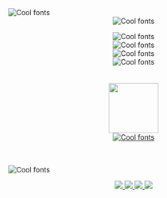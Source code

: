 <!-- ### Hi there 👋 -->
<img src="https://see.fontimg.com/api/renderfont4/K7RaD/eyJyIjoiZnMiLCJoIjoxNSwidyI6MTUwMCwiZnMiOjEwLCJmZ2MiOiIjRkE5M0RGIiwiYmdjIjoiI0YzRURFRCIsInQiOjF9/R3JlZXRpbmdzIQ/esquadro.png" alt="Cool fonts">
<div id="header" align="center">
<img src="https://see.fontimg.com/api/renderfont4/K7RaD/eyJyIjoiZnMiLCJoIjoxNSwidyI6MTUwMCwiZnMiOjEwLCJmZ2MiOiIjRkE5M0RGIiwiYmdjIjoiI0YzRURFRCIsInQiOjF9/SSBhbSBBWUVTSEEgTk9PUiBLSEFO/esquadro.png" alt="Cool fonts">
 <p></p>
<img src="https://see.fontimg.com/api/renderfont4/K7RaD/eyJyIjoiZnMiLCJoIjoxNSwidyI6MTUwMCwiZnMiOjEwLCJmZ2MiOiIjRkE5M0RGIiwiYmdjIjoiI0YzRURFRCIsInQiOjF9/SSBhbSBhIDo/esquadro.png" alt="Cool fonts"><br/>
<img src="https://see.fontimg.com/api/renderfont4/K7RaD/eyJyIjoiZnMiLCJoIjoxNSwidyI6MTUwMCwiZnMiOjEwLCJmZ2MiOiIjRUU4MjQ3IiwiYmdjIjoiI0YzRURFRCIsInQiOjF9/LS0-IFNvZnR3YXJlIEVuZ2luZWVy/esquadro.png" alt="Cool fonts"><br/>
<img src="https://see.fontimg.com/api/renderfont4/K7RaD/eyJyIjoiZnMiLCJoIjoxNSwidyI6MTUwMCwiZnMiOjEwLCJmZ2MiOiIjRUU4MjQ3IiwiYmdjIjoiI0YzRURFRCIsInQiOjF9/LS0-IFJlYWN0IEpTIERldmVsb3Blcg/esquadro.png" alt="Cool fonts"><br/>
<img src="https://see.fontimg.com/api/renderfont4/K7RaD/eyJyIjoiZnMiLCJoIjoxNSwidyI6MTUwMCwiZnMiOjEwLCJmZ2MiOiIjRUU4MjQ3IiwiYmdjIjoiI0YzRURFRCIsInQiOjF9/LS0-IE1FUk4gU1RhY2sgRGV2ZWxvcGVy/esquadro.png" alt="Cool fonts">
</div>
<br/><br/>
<div id="header" align="center">
<a href="http://portfolioank.surge.sh" target="_blank"> 
<img src="https://img.icons8.com/external-kiranshastry-gradient-kiranshastry/64/000000/external-developer-coding-kiranshastry-gradient-kiranshastry-1.png"
 width="100" height="100"/><br/>
 <a href="http://portfolioank.surge.sh" target="_blank"><img src="https://see.fontimg.com/api/renderfont4/K7RaD/eyJyIjoiZnMiLCJoIjoxNSwidyI6MTUwMCwiZnMiOjEwLCJmZ2MiOiIjNUJDRkMzIiwiYmdjIjoiI0YzRURFRCIsInQiOjF9/VmlldyBNeSBQb3J0Zm9saW8/esquadro.png" alt="Cool fonts"></a>
 </a>
</div>

<br/><br/>
<img src="https://see.fontimg.com/api/renderfont4/K7RaD/eyJyIjoiZnMiLCJoIjoxNSwidyI6MTUwMCwiZnMiOjEwLCJmZ2MiOiIjRkE5M0RGIiwiYmdjIjoiI0YzRURFRCIsInQiOjF9/R2V0IENvbm5lY3RlZCBXaXRoIG1lIEJ5Og/esquadro.png" alt="Cool fonts">
<div id="badges"  align="center">
  <a href="www.linkedin.com/in/ayeshanoorkhan">
    <img src="https://img.icons8.com/nolan/64/linkedin.png"/>
  </a>
  <a href="your-youtube-URL">
   <img src="https://img.icons8.com/nolan/64/facebook.png"/>
  </a>
  <a href="https://twitter.com/AyeshaNoorKhan3">
<img src="https://img.icons8.com/nolan/64/twitter-squared.png"/>
  </a>
   <a href="mailto:ayeshanoorank19@gmail.com">
  <img src="https://img.icons8.com/nolan/64/gmail.png"/>
  </a>
</div>


<!--
**ayeshank/ayeshank** is a ✨ _special_ ✨ repository because its `README.md` (this file) appears on your GitHub profile.

Here are some ideas to get you started:

- 🔭 I’m currently working on ...
- 🌱 I’m currently learning ...
- 👯 I’m looking to collaborate on ...
- 🤔 I’m looking for help with ...
- 💬 Ask me about ...
- 📫 How to reach me: ...
- 😄 Pronouns: ...
- ⚡ Fun fact: ...
-->
